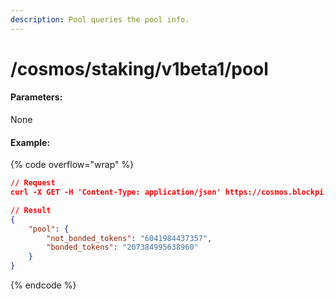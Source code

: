 ```yaml
---
description: Pool queries the pool info.
---
```


# /cosmos/staking/v1beta1/pool

#### **Parameters:**

None

#### Example:

{% code overflow="wrap" %}
```json
// Request
curl -X GET -H 'Content-Type: application/json' https://cosmos.blockpi.network/lcd/v1/<your-api-key>/cosmos/staking/v1beta1/pool

// Result
{
    "pool": {
        "not_bonded_tokens": "6041984437357",
        "bonded_tokens": "207384995638960"
    }
}
```
{% endcode %}
